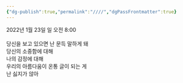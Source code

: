 ```yaml
---
{"dg-publish":true,"permalink":"////","dgPassFrontmatter":true}
---
```



2022년 1월 23일 일 오전 8:00<br/>
<br/>
당신을 보고 있으면 난 문득 말하게 돼<br/>
당신의 소중함에 대해<br/>
나의 감정에 대해<br/>
우리의 아름다움이 온통 글이 되는 게<br/>
난 싫지가 않아<br/>